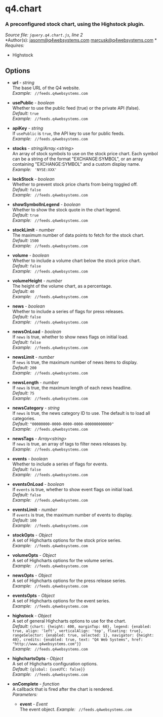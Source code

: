 # q4.chart

### A preconfigured stock chart, using the Highstock plugin.

*Source file: `jquery.q4.chart.js`, line 2*  
*Author(s): jasonm@q4websystems.com marcusk@q4websystems.com *  
*Requires:*
- Highstock


## Options
- **url** - *string*  
The base URL of the Q4 website.  
*Example:* ` //feeds.q4websystems.com`  

- **usePublic** - *boolean*  
Whether to use the public feed (true) or the private API (false).  
*Default:* `true`  
*Example:* ` //feeds.q4websystems.com`  

- **apiKey** - *string*  
If `usePublic` is `true`, the API key to use for public feeds.  
*Example:* ` //feeds.q4websystems.com`  

- **stocks** - *string&#x2F;Array.&lt;string&gt;*  
An array of stock symbols to use on the stock price chart.
Each symbol can be a string of the format "EXCHANGE:SYMBOL",
or an array containing "EXCHANGE:SYMBOL" and a custom
display name.  
*Example:* ` 'NYSE:XXX'`  

- **lockStock** - *boolean*  
Whether to prevent stock price charts from being toggled off.  
*Default:* `false`  
*Example:* ` //feeds.q4websystems.com`  

- **showSymbolInLegend** - *boolean*  
Whether to show the stock quote in the chart legend.  
*Default:* `true`  
*Example:* ` //feeds.q4websystems.com`  

- **stockLimit** - *number*  
The maximum number of data points to fetch for the stock chart.  
*Default:* `1500`  
*Example:* ` //feeds.q4websystems.com`  

- **volume** - *boolean*  
Whether to include a volume chart below the stock price chart.  
*Default:* `false`  
*Example:* ` //feeds.q4websystems.com`  

- **volumeHeight** - *number*  
The height of the volume chart, as a percentage.  
*Default:* `40`  
*Example:* ` //feeds.q4websystems.com`  

- **news** - *boolean*  
Whether to include a series of flags for press releases.  
*Default:* `false`  
*Example:* ` //feeds.q4websystems.com`  

- **newsOnLoad** - *boolean*  
If `news` is true, whether to show news flags on initial load.  
*Default:* `false`  
*Example:* ` //feeds.q4websystems.com`  

- **newsLimit** - *number*  
If `news` is true, the maximum number of news items to display.  
*Default:* `200`  
*Example:* ` //feeds.q4websystems.com`  

- **newsLength** - *number*  
If `news` is true, the maximum length of each news headline.  
*Default:* `75`  
*Example:* ` //feeds.q4websystems.com`  

- **newsCategory** - *string*  
If `news` is true, the news category ID to use.
The default is to load all categories.  
*Default:* `"00000000-0000-0000-0000-000000000000"`  
*Example:* ` //feeds.q4websystems.com`  

- **newsTags** - *Array&lt;string&gt;*  
If `news` is true, an array of tags to filter news releases by.  
*Example:* ` //feeds.q4websystems.com`  

- **events** - *boolean*  
Whether to include a series of flags for events.  
*Default:* `false`  
*Example:* ` //feeds.q4websystems.com`  

- **eventsOnLoad** - *boolean*  
If `events` is true, whether to show event flags on initial load.  
*Default:* `false`  
*Example:* ` //feeds.q4websystems.com`  

- **eventsLimit** - *number*  
If `events` is true, the maximum number of events to display.  
*Default:* `100`  
*Example:* ` //feeds.q4websystems.com`  

- **stockOpts** - *Object*  
A set of Highcharts options for the stock price series.  
*Example:* ` //feeds.q4websystems.com`  

- **volumeOpts** - *Object*  
A set of Highcharts options for the volume series.  
*Example:* ` //feeds.q4websystems.com`  

- **newsOpts** - *Object*  
A set of Highcharts options for the press release series.  
*Example:* ` //feeds.q4websystems.com`  

- **eventsOpts** - *Object*  
A set of Highcharts options for the event series.  
*Example:* ` //feeds.q4websystems.com`  

- **highstock** - *Object*  
A set of general Highcharts options to use for the chart.  
*Default:* `{chart: {height: 400, marginTop: 60}, legend: {enabled: true, align: 'left', verticalAlign: 'top', floating: true}, rangeSelector: {enabled: true, selected: 1}, navigator: {height: 40}, credits: {enabled: true, text: "Q4 Web Systems", href: "http://www.q4websystems.com"}}`  
*Example:* ` //feeds.q4websystems.com`  

- **highchartsOpts** - *Object*  
A set of Highcharts configuration options.  
*Default:* `{global: {useUTC: false}}`  
*Example:* ` //feeds.q4websystems.com`  

- **onComplete** - *function*  
A callback that is fired after the chart is rendered.  
*Parameters:*
    - **event** - *Event*  
    The event object.
*Example:* ` //feeds.q4websystems.com`  


